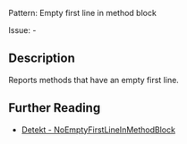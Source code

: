 Pattern: Empty first line in method block

Issue: -

## Description

Reports methods that have an empty first line.

## Further Reading

* [Detekt - NoEmptyFirstLineInMethodBlock](https://detekt.github.io/detekt/formatting.html#noemptyfirstlineinmethodblock)